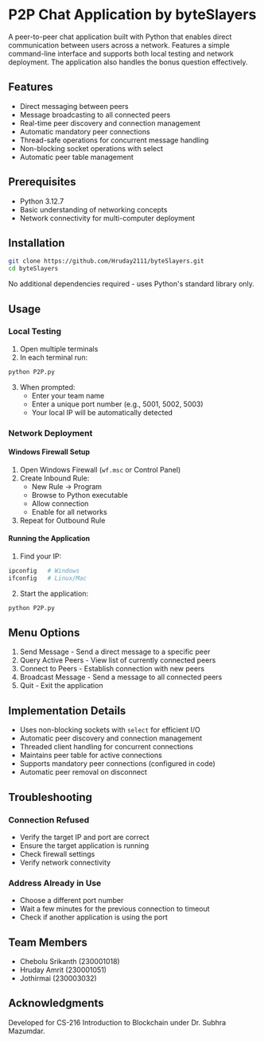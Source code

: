 # P2P Chat Application by byteSlayers 

A peer-to-peer chat application built with Python that enables direct communication between users across a network. Features a simple command-line interface and supports both local testing and network deployment. The application also handles the bonus question effectively.

## Features
- Direct messaging between peers
- Message broadcasting to all connected peers
- Real-time peer discovery and connection management
- Automatic mandatory peer connections
- Thread-safe operations for concurrent message handling
- Non-blocking socket operations with select
- Automatic peer table management

## Prerequisites
- Python 3.12.7
- Basic understanding of networking concepts
- Network connectivity for multi-computer deployment

## Installation
```bash
git clone https://github.com/Hruday2111/byteSlayers.git
cd byteSlayers
```
No additional dependencies required - uses Python's standard library only.

## Usage

### Local Testing
1. Open multiple terminals
2. In each terminal run:
```bash
python P2P.py
```
3. When prompted:
   - Enter your team name
   - Enter a unique port number (e.g., 5001, 5002, 5003)
   - Your local IP will be automatically detected

### Network Deployment

#### Windows Firewall Setup
1. Open Windows Firewall (`wf.msc` or Control Panel)
2. Create Inbound Rule:
   - New Rule → Program
   - Browse to Python executable
   - Allow connection
   - Enable for all networks
3. Repeat for Outbound Rule

#### Running the Application
1. Find your IP:
```bash
ipconfig   # Windows
ifconfig   # Linux/Mac
```

2. Start the application:
```bash
python P2P.py
```

## Menu Options
1. Send Message - Send a direct message to a specific peer
2. Query Active Peers - View list of currently connected peers
3. Connect to Peers - Establish connection with new peers
4. Broadcast Message - Send a message to all connected peers
0. Quit - Exit the application

## Implementation Details
- Uses non-blocking sockets with `select` for efficient I/O
- Automatic peer discovery and connection management
- Threaded client handling for concurrent connections
- Maintains peer table for active connections
- Supports mandatory peer connections (configured in code)
- Automatic peer removal on disconnect

## Troubleshooting

### Connection Refused
- Verify the target IP and port are correct
- Ensure the target application is running
- Check firewall settings
- Verify network connectivity

### Address Already in Use
- Choose a different port number
- Wait a few minutes for the previous connection to timeout
- Check if another application is using the port

## Team Members
- Chebolu Srikanth                 (230001018)
- Hruday Amrit                     (230001051)
- Jothirmai                        (230003032)

## Acknowledgments
Developed for CS-216 Introduction to Blockchain under Dr. Subhra Mazumdar.